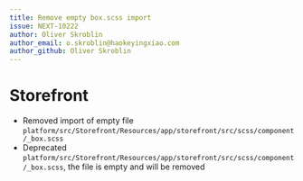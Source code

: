 ```yaml
---
title: Remove empty box.scss import
issue: NEXT-10222
author: Oliver Skroblin
author_email: o.skroblin@haokeyingxiao.com 
author_github: Oliver Skroblin
---
```

# Storefront
* Removed import of empty file `platform/src/Storefront/Resources/app/storefront/src/scss/component/_box.scss`
* Deprecated `platform/src/Storefront/Resources/app/storefront/src/scss/component/_box.scss`, the file is empty and will be removed
